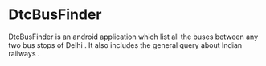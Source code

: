 # DtcBusFinder
DtcBusFinder is an android application which list all the buses between any two bus stops of Delhi . It also includes the general query about Indian railways .
